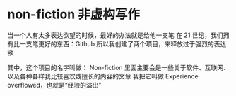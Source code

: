 # non-fiction 非虚构写作
当一个人有太多表达欲望的时候，最好的办法就是给他一支笔
在 21 世纪，我们拥有比一支笔更好的东西：Github
所以我创建了两个项目，来释放过于强烈的表达欲

其中，这个项目的名字叫做： Non-fiction
里面主要会是一些关于软件、互联网、以及各种各样我比较喜欢或擅长的内容的文章
我把它叫做 Experience overflowed，也就是“经验的溢出”